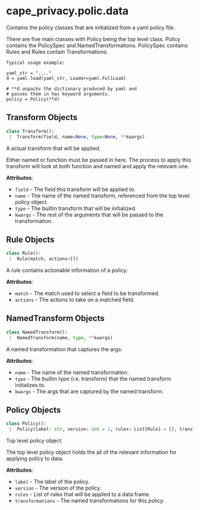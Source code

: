 <a name=".cape_privacy.polic.data"></a>
# cape\_privacy.polic.data

Contains the policy classes that are initialized from a yaml policy file.

There are five main classes with Policy being the top level class. Policy contains
the PolicySpec and NamedTransformations. PolicySpec contains Rules and Rules
contain Transformations.

    Typical usage example:

    yaml_str = "...."
    d = yaml.load(yaml_str, Loader=yaml.FullLoad)

    # **d unpacks the dictionary produced by yaml and
    # passes them in has keyword arguments.
    policy = Policy(**d)

<a name=".cape_privacy.polic.data.Transform"></a>
## Transform Objects

```python
class Transform():
 |  Transform(field, name=None, type=None, **kwargs)
```

A actual transform that will be applied.

Either named or function must be passed in here. The process to apply this
transform will look at both function and named and apply the relevant one.

**Attributes**:

- `field` - The field this transform will be applied to.
- `name` - The name of the named transform, referenced from
  the top level policy object.
- `type` - The builtin transform that will be initialized.
- `kwargs` - The rest of the arguments that will be passed to the transformation.

<a name=".cape_privacy.polic.data.Rule"></a>
## Rule Objects

```python
class Rule():
 |  Rule(match, actions=[])
```

A rule contains actionable information of a policy.

**Attributes**:

- `match` - The match used to select a field to be transformed.
- `actions` - The actions to take on a matched field.

<a name=".cape_privacy.polic.data.NamedTransform"></a>
## NamedTransform Objects

```python
class NamedTransform():
 |  NamedTransform(name, type, **kwargs)
```

A named transformation that captures the args.

**Attributes**:

- `name` - The name of the named transformation.
- `type` - The builtin type (i.e. transform) that the named transform initializes to.
- `kwargs` - The args that are captured by the named transform.

<a name=".cape_privacy.polic.data.Policy"></a>
## Policy Objects

```python
class Policy():
 |  Policy(label: str, version: int = 1, rules: List[Rule] = [], transformations: List[NamedTransform] = [])
```

Top level policy object.

The top level policy object holds the all of the relevant information
for applying policy to data.

**Attributes**:

- `label` - The label of the policy.
- `version` - The version of the policy.
- `rules` - List of rules that will be applied to a data frame.
- `transformations` - The named transformations for this policy.

